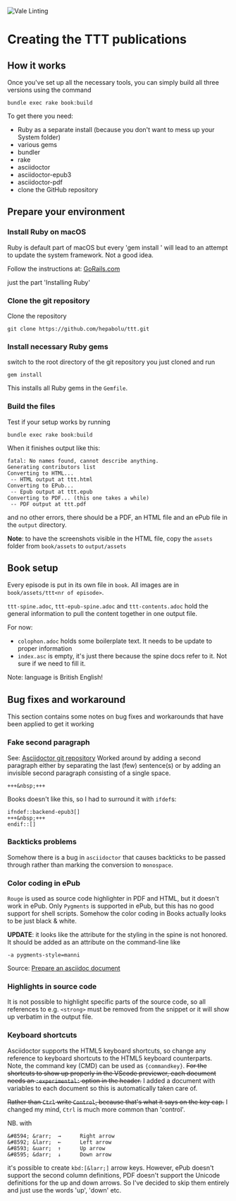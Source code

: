 ![Vale Linting](https://github.com/hepabolu/ttt/workflows/Linting/badge.svg)

# Creating the TTT publications

## How it works

Once you've set up all the necessary tools, you can simply build all three versions using the command

`bundle exec rake book:build`

To get there you need:

- Ruby as a separate install (because you don't want to mess up your System folder)
- various gems
- bundler
- rake
- asciidoctor
- asciidoctor-epub3
- asciidoctor-pdf
- clone the GitHub repository

## Prepare your environment

### Install Ruby on macOS

Ruby is default part of macOS but every 'gem install <some package>' will lead to an attempt to update the system framework. Not a good idea.

Follow the instructions at: [GoRails.com](https://gorails.com/setup/osx/10.15-catalina)

just the part 'Installing Ruby'

### Clone the git repository

Clone the repository

```
git clone https://github.com/hepabolu/ttt.git
```

### Install necessary Ruby gems

switch to the root directory of the git repository you just cloned and run

```
gem install
```

This installs all Ruby gems in the `Gemfile`.

### Build the files

Test if your setup works by running

```
bundle exec rake book:build
```

When it finishes output like this:

```
fatal: No names found, cannot describe anything.
Generating contributors list
Converting to HTML...
 -- HTML output at ttt.html
Converting to EPub...
 -- Epub output at ttt.epub
Converting to PDF... (this one takes a while)
 -- PDF output at ttt.pdf
```

and no other errors, there should be a PDF, an HTML file and an ePub file in the `output` directory.

**Note**: to have the screenshots visible in the HTML file, copy the `assets` folder from `book/assets` to `output/assets`

## Book setup

Every episode is put in its own file in `book`. All images are in
`book/assets/ttt<nr of episode>`.

`ttt-spine.adoc`, `ttt-epub-spine.adoc` and `ttt-contents.adoc` hold the general information to pull the content together in one output file.

For now:

- `colophon.adoc` holds some boilerplate text. It needs to be update to proper information
- `index.asc` is empty, it's just there because the spine docs refer to it. Not sure if we need to fill it.

Note: language is British English!

## Bug fixes and workaround

This section contains some notes on bug fixes and workarounds that have been applied to get it working

### Fake second paragraph

See: [Asciidoctor git repository](https://github.com/asciidoctor/asciidoctor/issues/2860)
Worked around by adding a second paragraph either by separating the last (few) sentence(s) or by adding an invisible second paragraph consisting of a single space.

```
+++&nbsp;+++
```

Books doesn't like this, so I had to surround it with `ifdef`s:

```
ifndef::backend-epub3[]
+++&nbsp;+++
endif::[]
```

### Backticks problems

Somehow there is a bug in `asciidoctor` that causes backticks to be passed through rather than marking the conversion to `monospace`.

### Color coding in ePub

`Rouge` is used as source code highlighter in PDF and HTML, but it doesn't work in ePub. Only `Pygments` is supported in ePub, but this has no good support for shell scripts. Somehow the color coding in Books actually looks to be just black & white.

**UPDATE**: it looks like the attribute for the styling in the spine is not honored. It should be added as an attribute on the command-line like

```
-a pygments-style=manni
```

Source: [Prepare an asciidoc document](https://asciidoctor.org/docs/asciidoctor-epub3/#prepare-an-asciidoc-document)

### Highlights in source code

It is not possible to highlight specific parts of the source code, so all references to e.g. `<strong>` must be removed from the snippet or it will show up verbatim in the output file.

### Keyboard shortcuts

Asciidoctor supports the HTML5 keyboard shortcuts, so change any reference to keyboard shortcuts to the HTML5 keyboard counterparts.
Note, the command key (CMD) can be used as `{commandkey}`.
<s>For the shortcuts to show up properly in the VScode previewer, each document needs an `:experimental:` option in the header.</s>
I added a document with variables to each document so this is automatically taken care of.

<s>Rather than `Ctrl` write `Control`, because that's what it says on the key cap.</s>
I changed my mind, `Ctrl` is much more common than 'control'.

NB. with

```
&#8594; &rarr;  →      Right arrow
&#8592; &larr;  ←      Left arrow
&#8593; &uarr;  ↑      Up arrow
&#8595; &darr;  ↓      Down arrow
```

it's possible to create `kbd:[&larr;]` arrow keys. However, ePub doesn't support the second column definitions, PDF doesn't support the Unicode definitions for the up and down arrows. So I've decided to skip them entirely and just use the words 'up', 'down' etc.

